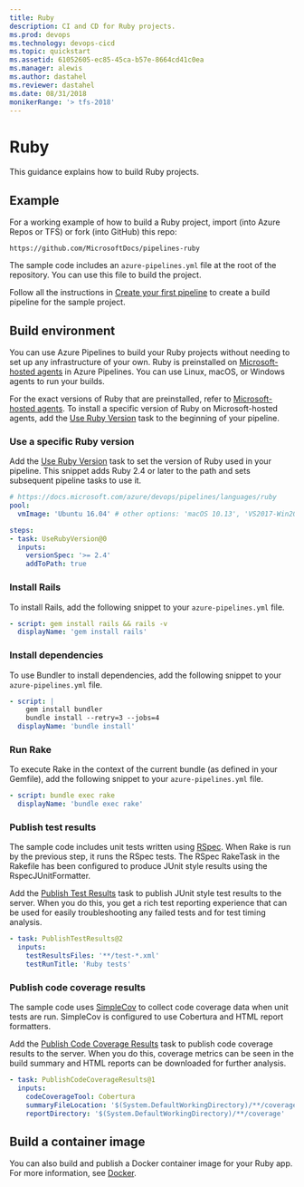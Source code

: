 ```yaml
---
title: Ruby
description: CI and CD for Ruby projects.
ms.prod: devops
ms.technology: devops-cicd
ms.topic: quickstart
ms.assetid: 61052605-ec85-45ca-b57e-8664cd41c0ea
ms.manager: alewis
ms.author: dastahel
ms.reviewer: dastahel
ms.date: 08/31/2018
monikerRange: '> tfs-2018'
---
```


# Ruby

This guidance explains how to build Ruby projects.

## Example

For a working example of how to build a Ruby project, import (into Azure Repos or TFS) or fork (into GitHub) this repo:

```
https://github.com/MicrosoftDocs/pipelines-ruby
```

The sample code includes an `azure-pipelines.yml` file at the root of the repository.
You can use this file to build the project.

Follow all the instructions in [Create your first pipeline](../get-started-yaml.md) to create a build pipeline for the sample project.

## Build environment

You can use Azure Pipelines to build your Ruby projects without needing to set up any infrastructure of your own. Ruby is preinstalled on [Microsoft-hosted agents](../agents/hosted.md) in Azure Pipelines. You can use Linux, macOS, or Windows agents to run your builds.

For the exact versions of Ruby that are preinstalled, refer to [Microsoft-hosted agents](../agents/hosted.md). To install a specific version of Ruby on Microsoft-hosted agents, add the [Use Ruby Version](../tasks/tool/use-ruby-version.md) task to the beginning of your pipeline.

### Use a specific Ruby version

Add the [Use Ruby Version](../tasks/tool/use-ruby-version.md) task to set the version of Ruby used in your pipeline. This snippet adds Ruby 2.4 or later to the path and sets subsequent pipeline tasks to use it.

```yaml
# https://docs.microsoft.com/azure/devops/pipelines/languages/ruby
pool:
  vmImage: 'Ubuntu 16.04' # other options: 'macOS 10.13', 'VS2017-Win2016'

steps:
- task: UseRubyVersion@0
  inputs:
    versionSpec: '>= 2.4'
    addToPath: true
```

### Install Rails

To install Rails, add the following snippet to your `azure-pipelines.yml` file.

```yaml
- script: gem install rails && rails -v
  displayName: 'gem install rails'
```

### Install dependencies

To use Bundler to install dependencies, add the following snippet to your `azure-pipelines.yml` file.

```yaml
- script: |
    gem install bundler
    bundle install --retry=3 --jobs=4
  displayName: 'bundle install'
```

### Run Rake

To execute Rake in the context of the current bundle (as defined in your Gemfile), add the following snippet to your `azure-pipelines.yml` file.

```yaml
- script: bundle exec rake
  displayName: 'bundle exec rake'
```

### Publish test results

The sample code includes unit tests written using [RSpec](http://rspec.info/). When Rake is run by the previous step, it runs the RSpec tests. The RSpec RakeTask in the Rakefile has been configured to produce JUnit style results using the RspecJUnitFormatter. 

Add the [Publish Test Results](../tasks/test/publish-test-results.md) task to publish JUnit style test results to the server. When you do this, you get a rich test reporting experience that can be used for easily troubleshooting any failed tests and for test timing analysis.

```yaml
- task: PublishTestResults@2
  inputs:
    testResultsFiles: '**/test-*.xml'
    testRunTitle: 'Ruby tests'
```

### Publish code coverage results

The sample code uses [SimpleCov](https://github.com/colszowka/simplecov) to collect code coverage data when unit tests are run. SimpleCov is configured to use Cobertura and HTML report formatters. 

Add the [Publish Code Coverage Results](../tasks/test/publish-code-coverage-results.md) task to publish code coverage results to the server. When you do this, coverage metrics can be seen in the build summary and HTML reports can be downloaded for further analysis.

```yaml
- task: PublishCodeCoverageResults@1
  inputs:
    codeCoverageTool: Cobertura
    summaryFileLocation: '$(System.DefaultWorkingDirectory)/**/coverage.xml'
    reportDirectory: '$(System.DefaultWorkingDirectory)/**/coverage'
```

## Build a container image

You can also build and publish a Docker container image for your Ruby app. For more information, see [Docker](docker.md).
